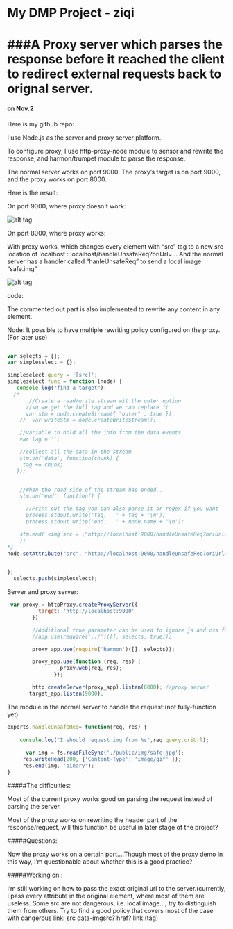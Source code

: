 My DMP Project - ziqi
=====
###A Proxy server which parses the response before it reached the client to redirect external requests back to orignal server.
=====
#### on Nov.2 



Here is my github repo: 



I use Node.js as the server and proxy server platform.



To configure proxy, I use http-proxy-node module to sensor and rewrite the response, and harmon/trumpet module to parse the response.



The normal server works on port 9000.
The proxy’s target is on port 9000, and the proxy works on port 8000.


Here is the result:

On port 9000, where proxy doesn't work:

![alt tag](https://raw.github.com/liuziqi01/ziqidmp/master/demo_pic/unsafe.png)

On port 8000, where proxy works:


With proxy works, which changes every element with “src” tag to a new src location of localhost :   localhost/handleUnsafeReq?oriUrl=...
And the normal server has a handler called “hanleUnsafeReq” to send a local image “safe.img”

![alt tag](https://raw.github.com/liuziqi01/ziqidmp/master/demo_pic/safe.png)

code:

The commented out part is also implemented to rewrite any content in any element.

Node: It possible to have multiple rewriting policy configured on the proxy. (For later use)

```javascript

var selects = [];
var simpleselect = {};

simpleselect.query = '[src]';
simpleselect.func = function (node) {
   console.log("find a target");
  /*
       //Create a read/write stream wit the outer option 
      //so we get the full tag and we can replace it
      var stm = node.createStream({ "outer" : true });
    //  var writeStm = node.createWriteStream();

    //variable to hold all the info from the data events
    var tag = '';

    //collect all the data in the stream
    stm.on('data', function(chunk) {
     tag += chunk;
   });


    //When the read side of the stream has ended..
    stm.on('end', function() {

      //Print out the tag you can also parse it or regex if you want
      process.stdout.write('tag:   ' + tag + '\n');
      process.stdout.write('end:   ' + node.name + '\n');

    stm.end('<img src = \"http://localhost:9000/handleUnsafeReq?oriUrl=\" height=\"42\" width=\"42\"');
    );
*/
node.setAttribute("src", "http://localhost:9000/handleUnsafeReq?oriUrl="+tag.getAttribute("src"));


};
  selects.push(simpleselect);
```
Server and proxy server:

``` javascript
 var proxy = httpProxy.createProxyServer({
          target: 'http://localhost:9000'
        })

        //Additional true parameter can be used to ignore js and css files. 
        //app.use(require('../')([], selects, true));

        proxy_app.use(require('harmon')([], selects));

        proxy_app.use(function (req, res) {
                 proxy.web(req, res);
               });

        http.createServer(proxy_app).listen(8000); //proxy server
       target_app.listen(9000); 
```

The module in the normal server to handle the request:(not fully-function yet)
```javascript
exports.handleUnsafeReq= function(req, res) {
	
    console.log("I should request img from %s",req.query.oriUrl);
 
      var img = fs.readFileSync('./public/img/safe.jpg');
     res.writeHead(200, {'Content-Type': 'image/gif' });
     res.end(img, 'binary');
}
```

#####The difficulties:



Most of the current proxy works good on parsing the request instead of parsing the server.


Most of the proxy works on rewriting the header part of the response/request, will this function be useful in later stage of the project?




#####Questions:



Now the proxy works on a certain port….Though most of the proxy demo in this way, I’m questionable about whether this is a good practice? 



#####Working on :



I’m still working on how to pass the exact original url to the server.(currently, I pass every attribute in the original element, where most of them are useless. 
Some src are not dangerous, i.e. local image…, try to distinguish them from others.
Try to find a good policy that covers most of the case with dangerous link:
	 src
	data-imgsrc? 
	href?
	link (tag)
